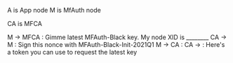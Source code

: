 

A is App node
M is MfAuth node

CA is MFCA



M -> MFCA : Gimme latest MFAuth-Black key. My node XID is ________
CA -> M   : Sign this nonce with MFAuth-Black-Init-2021Q1
M ->  CA  : <signed with MFAuth-Black-Init-2021Q1>
CA ->     : Here's a token you can use to request the latest key


